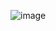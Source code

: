 ![image](https://user-images.githubusercontent.com/108928206/194312826-3a0ceca2-bcf7-411a-8a8b-8028af2a6dad.png)
